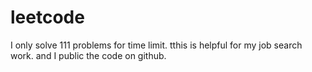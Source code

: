 # leetcode
I only solve 111 problems for time limit.  tthis is helpful for my job search work. and I public the code on github.
